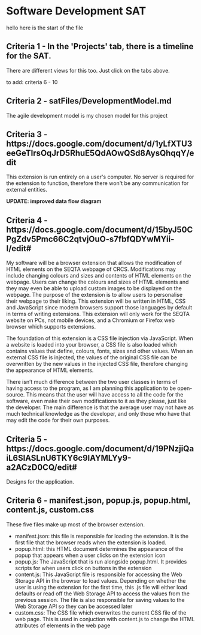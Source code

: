 # Software Development SAT

hello here is the start of the file

<h2>Criteria 1 - In the 'Projects' tab, there is a timeline for the SAT.</h2>
There are different views for this too. Just click on the tabs above.

to add: criteria 6 - 10
<h2>Criteria 2 - satFiles/DevelopmentModel.md</h2>
The agile development model is my chosen model for this project 

<h2>Criteria 3 - https://docs.google.com/document/d/1yLfXTU3eeGeTIrsOqJrD5RhuE5QdAOwQSd8AysQhqqY/edit</h2>
This extension is run entirely on a user's computer. No server is required for the extension to function, therefore there won't be any communication for external entities.

<b>UPDATE: improved data flow diagram</b>

<h2>Criteria 4 - https://docs.google.com/document/d/15byJ50CPgZdv5Pmc66C2qtvjOuO-s7fbfQDYwMYii-I/edit#</h2>

My software will be a browser extension that allows the modification of HTML elements on the SEQTA webpage of CRCS. Modifications may include changing colours and sizes and contents of HTML elements on the webpage. Users can change the colours and sizes of HTML elements and they may even be able to upload custom images to be displayed on the webpage. The purpose of the extension is to allow users to personalise their webpage to their liking. This extension will be written in HTML, CSS and JavaScript since modern browsers support those languages by default in terms of writing extensions. This extension will only work for the SEQTA website on PCs, not mobile devices, and a Chromium or Firefox web browser which supports extensions. 

The foundation of this extension is a CSS file injection via JavaScript. When a website is loaded into your browser, a CSS file is also loaded which contains values that define, colours, fonts, sizes and other values. When an external CSS file is injected, the values of the original CSS file can be overwritten by the new values in the injected CSS file, therefore changing the appearance of HTML elements.

There isn’t much difference between the two user classes in terms of having access to the program, as I am planning this application to be open-source. This means that the user will have access to all the code for the software, even make their own modifications to it as they please, just like the developer. The main difference is that the average user may not have as much technical knowledge as the developer, and only those who have that may edit the code for their own purposes.

<h2>Criteria 5 - https://docs.google.com/document/d/19PNzjiQaiL6SlASLnU6TKY6c9lAYMLYy9-a2ACzD0CQ/edit#</h2>

Designs for the application.

<h2>Criteria 6 - manifest.json, popup.js, popup.html, content.js, custom.css</h2>

These five files make up most of the browser extension.
<ul>
  <li>manifest.json: this file is responsible for loading the extension. It is the first file that the browser reads when the extension is loaded.</li>
  <li>popup.html: this HTML document determines the appearance of the popup that appears when a user clicks on the extension icon</li>
  <li>popup.js: The JavaScript that is run alongside popup.html. It provides scripts for when users click on buttons in the extension</li>
  <li>content.js: This JavaScript file is responsible for accessing the Web Storage API in the browser to load values. Depending on whether the user is using the extension for the first time, this .js file will either load defaults or read off the Web Storage API to access the values from the previous session. The file is also responsible for saving values to the Web Storage API so they can be accessed later</li>
  <li>custom.css: The CSS file which overwrites the current CSS file of the web page. This is used in conjuction with content.js to change the HTML attributes of elements in the web page</li>
</ul>
